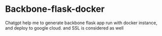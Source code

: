 # Backbone-flask-docker
Chatgpt help me to generate backbone flask app run with docker instance, and deploy to google cloud. and SSL is considered as well

